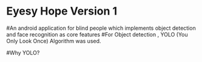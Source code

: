 # Eyesy Hope Version 1
#An android application for blind people which implements object detection and face recognition as core features
#For Object detection , YOLO (You Only Look Once) Algorithm was used.


#Why YOLO?
